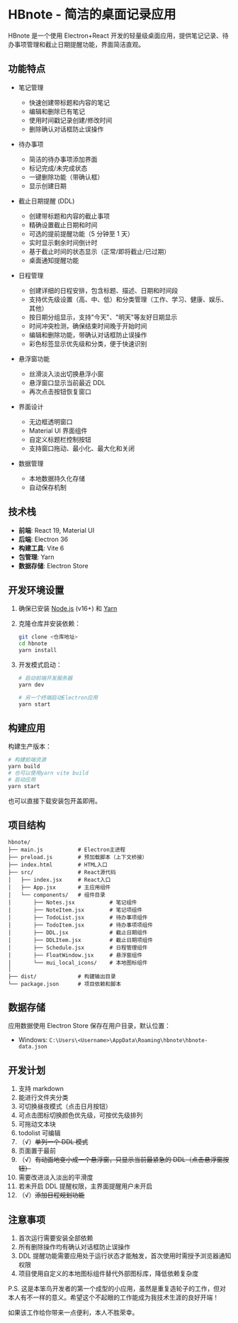 # HBnote - 简洁的桌面记录应用

HBnote 是一个使用 Electron+React 开发的轻量级桌面应用，提供笔记记录、待办事项管理和截止日期提醒功能，界面简洁直观。

## 功能特点

- 笔记管理

  - 快速创建带标题和内容的笔记
  - 编辑和删除已有笔记
  - 使用时间戳记录创建/修改时间
  - 删除确认对话框防止误操作

- 待办事项

  - 简洁的待办事项添加界面
  - 标记完成/未完成状态
  - 一键删除功能（带确认框）
  - 显示创建日期

- 截止日期提醒 (DDL)

  - 创建带标题和内容的截止事项
  - 精确设置截止日期和时间
  - 可选的提前提醒功能（5 分钟至 1 天）
  - 实时显示剩余时间倒计时
  - 基于截止时间的状态显示（正常/即将截止/已过期）
  - 桌面通知提醒功能

- 日程管理

  - 创建详细的日程安排，包含标题、描述、日期和时间段
  - 支持优先级设置（高、中、低）和分类管理（工作、学习、健康、娱乐、其他）
  - 按日期分组显示，支持"今天"、"明天"等友好日期显示
  - 时间冲突检测，确保结束时间晚于开始时间
  - 编辑和删除功能，带确认对话框防止误操作
  - 彩色标签显示优先级和分类，便于快速识别

- 悬浮窗功能

  - 丝滑淡入淡出切换悬浮小窗
  - 悬浮窗口显示当前最近 DDL
  - 再次点击按钮恢复窗口

- 界面设计

  - 无边框透明窗口
  - Material UI 界面组件
  - 自定义标题栏控制按钮
  - 支持窗口拖动、最小化、最大化和关闭

- 数据管理
  - 本地数据持久化存储
  - 自动保存机制

## 技术栈

- **前端**: React 19, Material UI
- **后端**: Electron 36
- **构建工具**: Vite 6
- **包管理**: Yarn
- **数据存储**: Electron Store

## 开发环境设置

1. 确保已安装 [Node.js](https://nodejs.org/) (v16+) 和 [Yarn](https://yarnpkg.com/)

2. 克隆仓库并安装依赖：

   ```bash
   git clone <仓库地址>
   cd hbnote
   yarn install
   ```

3. 开发模式启动：

   ```bash
   # 启动前端开发服务器
   yarn dev

   # 另一个终端启动Electron应用
   yarn start
   ```

## 构建应用

构建生产版本：

```bash
# 构建前端资源
yarn build
# 也可以使用yarn vite build
# 启动应用
yarn start
```

也可以直接下载安装包开盖即用。

## 项目结构

```
hbnote/
├── main.js           # Electron主进程
├── preload.js        # 预加载脚本（上下文桥接）
├── index.html        # HTML入口
├── src/              # React源代码
│   ├── index.jsx     # React入口
│   ├── App.jsx       # 主应用组件
│   └── components/   # 组件目录
│       ├── Notes.jsx           # 笔记组件
│       ├── NoteItem.jsx        # 笔记项组件
│       ├── TodoList.jsx        # 待办事项组件
│       ├── TodoItem.jsx        # 待办事项项组件
│       ├── DDL.jsx             # 截止日期组件
│       ├── DDLItem.jsx         # 截止日期项组件
│       ├── Schedule.jsx        # 日程管理组件
│       ├── FloatWindow.jsx     # 悬浮窗组件
│       └── mui_local_icons/    # 本地图标组件
│
├── dist/             # 构建输出目录
└── package.json      # 项目依赖和脚本
```

## 数据存储

应用数据使用 Electron Store 保存在用户目录，默认位置：

- Windows: `C:\Users\<Username>\AppData\Roaming\hbnote\hbnote-data.json`

## 开发计划

1. 支持 markdown
2. 能进行文件夹分类
3. 可切换昼夜模式（点击日月按钮）
4. 可点击图标切换颜色优先级，可按优先级排列
5. 可拖动文本块
6. todolist 可编辑
7. （√）~~单列一个 DDL 模式~~
8. 页面置于最前
9. （√）~~有动画地变小成一个悬浮窗，只显示当前最紧急的 DDL（点击悬浮窗按钮）~~
10. 需要改进淡入淡出的平滑度
11. 若未开启 DDL 提醒权限，主界面提醒用户未开启
12. （√）~~添加日程规划功能~~

## 注意事项

1. 首次运行需要安装全部依赖
2. 所有删除操作均有确认对话框防止误操作
3. DDL 提醒功能需要应用处于运行状态才能触发，首次使用时需授予浏览器通知权限
4. 项目使用自定义的本地图标组件替代外部图标库，降低依赖复杂度

P.S. 这是本笨鸟开发者的第一个成型的小应用，虽然是重复造轮子的工作，但对本人有不一样的意义。希望这个不起眼的工作能成为我技术生涯的良好开端！

如果该工作给你带来一点便利，本人不胜荣幸。
